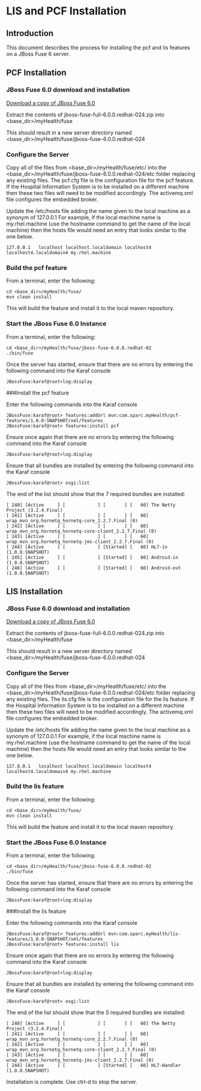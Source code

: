 LIS and PCF Installation
========
Introduction
--------
This document describes the process for installing the pcf and lis features on a JBoss Fuse 6 server.

PCF Installation
--------

### JBoss Fuse 6.0 download and installation

[Download a copy of JBoss Fuse 6.0](http://www.jboss.org/products/fuse)

Extract the contents of jboss-fuse-full-6.0.0.redhat-024.zip into \<base_dir\>/myHealth/fuse

This should result in a new server directory named \<base_dir\>/myHealth/fuse/jboss-fuse-6.0.0.redhat-024

### Configure the Server

Copy all of the files from \<base_dir\>/myHealth/fuse/etc/ into the \<base_dir\>/myHealth/fuse/jboss-fuse-6.0.0.redhat-024/etc folder replacing any existing files. The pcf.cfg file is the configuration file for the pcf feature. If the Hospital Information System is to be installed on a different machine then these two files will need to be modified accordingly. The activemq.xml file configures the embedded broker.

Update the /etc/hosts file adding the name given to the local machine as a synonym of 127.0.0.1
For example, if the local machine name is my.rhel.machine (use the hostname command to get the name of the local machine) then the hosts file would need an entry that looks similar to the one below.
```
127.0.0.1   localhost localhost.localdomain localhost4 localhost4.localdomain4 my.rhel.machine
```

### Build the pcf feature

From a terminal, enter the following:
```
cd <base_dir>/myHealth/fuse/
mvn clean install
```
This will build the feature and install it to the local maven repository.

### Start the JBoss Fuse 6.0 Instance

From a terminal, enter the following:
```
cd <base_dir>/myHealth/fuse/jboss-fuse-6.0.0.redhat-02
./bin/fuse
```

Once the server has started, ensure that there are no errors by entering the following command into the Karaf console
```
JBossFuse:karaf@root>log:display

```
###Install the pcf feature

Enter the following commands into the Karaf console
```
JBossFuse:karaf@root> features:addUrl mvn:com.sparc.myHealth/pcf-features/1.0.0-SNAPSHOT/xml/features
JBossFuse:karaf@root> features:install pcf

```

Ensure once again that there are no errors by entering the following command into the Karaf console
```
JBossFuse:karaf@root>log:display

```

Ensure that all bundles are installed by entering the following command into the Karaf console
```
JBossFuse:karaf@root> osgi:list
```
The end of the list should show that the 7 required bundles are installed:
```
[ 240] [Active     ] [            ] [       ] [   60] The Netty Project (3.2.4.Final)
[ 241] [Active     ] [            ] [       ] [   60] wrap_mvn_org.hornetq_hornetq-core_2.2.7.Final (0)
[ 242] [Active     ] [            ] [       ] [   60] wrap_mvn_org.hornetq_hornetq-core-client_2.2.7.Final (0)
[ 243] [Active     ] [            ] [       ] [   60] wrap_mvn_org.hornetq_hornetq-jms-client_2.2.7.Final (0)
[ 244] [Active     ] [            ] [Started] [   60] HL7-in (1.0.0.SNAPSHOT)
[ 245] [Active     ] [            ] [Started] [   60] Android-in (1.0.0.SNAPSHOT)
[ 246] [Active     ] [            ] [Started] [   60] Android-out (1.0.0.SNAPSHOT)
```


LIS Installation
--------

### JBoss Fuse 6.0 download and installation

[Download a copy of JBoss Fuse 6.0](http://www.jboss.org/products/fuse)

Extract the contents of jboss-fuse-full-6.0.0.redhat-024.zip into \<base_dir\>/myHealth/fuse

This should result in a new server directory named \<base_dir\>/myHealth/fuse/jboss-fuse-6.0.0.redhat-024

### Configure the Server

Copy all of the files from \<base_dir\>/myHealth/fuse/etc/ into the \<base_dir\>/myHealth/fuse/jboss-fuse-6.0.0.redhat-024/etc folder replacing any existing files. The lis.cfg file is the configuration file for the lis feature. If the Hospital Information System is to be installed on a different machine then these two files will need to be modified accordingly. The activemq.xml file configures the embedded broker.

Update the /etc/hosts file adding the name given to the local machine as a synonym of 127.0.0.1
For example, if the local machine name is my.rhel.machine (use the hostname command to get the name of the local machine) then the hosts file would need an entry that looks similar to the one below.
```
127.0.0.1   localhost localhost.localdomain localhost4 localhost4.localdomain4 my.rhel.machine
```

### Build the lis feature

From a terminal, enter the following:
```
cd <base_dir>/myHealth/fuse/
mvn clean install
```
This will build the feature and install it to the local maven repository.

### Start the JBoss Fuse 6.0 Instance

From a terminal, enter the following:
```
cd <base_dir>/myHealth/fuse/jboss-fuse-6.0.0.redhat-02
./bin/fuse
```

Once the server has started, ensure that there are no errors by entering the following command into the Karaf console
```
JBossFuse:karaf@root>log:display

```
###Install the lis feature

Enter the following commands into the Karaf console
```
JBossFuse:karaf@root> features:addUrl mvn:com.sparc.myHealth/lis-features/1.0.0-SNAPSHOT/xml/features
JBossFuse:karaf@root> features:install lis

```

Ensure once again that there are no errors by entering the following command into the Karaf console
```
JBossFuse:karaf@root>log:display

```

Ensure that all bundles are installed by entering the following command into the Karaf console
```
JBossFuse:karaf@root> osgi:list
```
The end of the list should show that the 5 required bundles are installed:
```
[ 240] [Active     ] [            ] [       ] [   60] The Netty Project (3.2.4.Final)
[ 241] [Active     ] [            ] [       ] [   60] wrap_mvn_org.hornetq_hornetq-core_2.2.7.Final (0)
[ 242] [Active     ] [            ] [       ] [   60] wrap_mvn_org.hornetq_hornetq-core-client_2.2.7.Final (0)
[ 243] [Active     ] [            ] [       ] [   60] wrap_mvn_org.hornetq_hornetq-jms-client_2.2.7.Final (0)
[ 244] [Active     ] [            ] [Started] [   60] HL7-Handler (1.0.0.SNAPSHOT)
```



Installation is complete. Use ctrl-d to stop the server.





